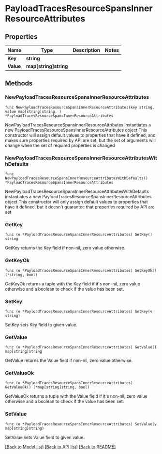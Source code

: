 # PayloadTracesResourceSpansInnerResourceAttributes

## Properties

Name | Type | Description | Notes
------------ | ------------- | ------------- | -------------
**Key** | **string** |  | 
**Value** | **map[string]string** |  | 

## Methods

### NewPayloadTracesResourceSpansInnerResourceAttributes

`func NewPayloadTracesResourceSpansInnerResourceAttributes(key string, value map[string]string, ) *PayloadTracesResourceSpansInnerResourceAttributes`

NewPayloadTracesResourceSpansInnerResourceAttributes instantiates a new PayloadTracesResourceSpansInnerResourceAttributes object
This constructor will assign default values to properties that have it defined,
and makes sure properties required by API are set, but the set of arguments
will change when the set of required properties is changed

### NewPayloadTracesResourceSpansInnerResourceAttributesWithDefaults

`func NewPayloadTracesResourceSpansInnerResourceAttributesWithDefaults() *PayloadTracesResourceSpansInnerResourceAttributes`

NewPayloadTracesResourceSpansInnerResourceAttributesWithDefaults instantiates a new PayloadTracesResourceSpansInnerResourceAttributes object
This constructor will only assign default values to properties that have it defined,
but it doesn't guarantee that properties required by API are set

### GetKey

`func (o *PayloadTracesResourceSpansInnerResourceAttributes) GetKey() string`

GetKey returns the Key field if non-nil, zero value otherwise.

### GetKeyOk

`func (o *PayloadTracesResourceSpansInnerResourceAttributes) GetKeyOk() (*string, bool)`

GetKeyOk returns a tuple with the Key field if it's non-nil, zero value otherwise
and a boolean to check if the value has been set.

### SetKey

`func (o *PayloadTracesResourceSpansInnerResourceAttributes) SetKey(v string)`

SetKey sets Key field to given value.


### GetValue

`func (o *PayloadTracesResourceSpansInnerResourceAttributes) GetValue() map[string]string`

GetValue returns the Value field if non-nil, zero value otherwise.

### GetValueOk

`func (o *PayloadTracesResourceSpansInnerResourceAttributes) GetValueOk() (*map[string]string, bool)`

GetValueOk returns a tuple with the Value field if it's non-nil, zero value otherwise
and a boolean to check if the value has been set.

### SetValue

`func (o *PayloadTracesResourceSpansInnerResourceAttributes) SetValue(v map[string]string)`

SetValue sets Value field to given value.



[[Back to Model list]](../README.md#documentation-for-models) [[Back to API list]](../README.md#documentation-for-api-endpoints) [[Back to README]](../README.md)


